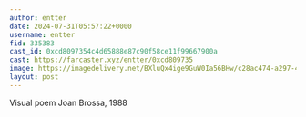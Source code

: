 ```yaml
---
author: entter
date: 2024-07-31T05:57:22+0000
username: entter
fid: 335383
cast_id: 0xcd8097354c4d65888e87c90f58ce11f99667900a
cast: https://farcaster.xyz/entter/0xcd809735
image: https://imagedelivery.net/BXluQx4ige9GuW0Ia56BHw/c28ac474-a297-4b20-7a6f-cef7cb6b7600/original
layout: post
---
```


Visual poem
Joan Brossa, 1988

<img src='https://imagedelivery.net/BXluQx4ige9GuW0Ia56BHw/c28ac474-a297-4b20-7a6f-cef7cb6b7600/original' alt='' referrerpolicy='no-referrer'/>

